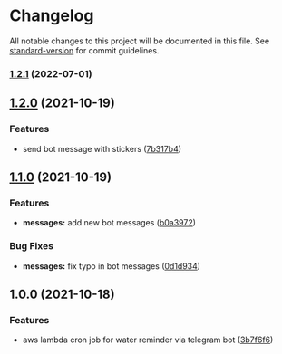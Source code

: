 # Changelog

All notable changes to this project will be documented in this file. See [standard-version](https://github.com/conventional-changelog/standard-version) for commit guidelines.

### [1.2.1](https://github.com/icelam/see-this-and-drink-water-telegram-bot/compare/v1.2.0...v1.2.1) (2022-07-01)

## [1.2.0](https://github.com/icelam/see-this-and-drink-water-telegram-bot/compare/v1.1.0...v1.2.0) (2021-10-19)


### Features

* send bot message with stickers ([7b317b4](https://github.com/icelam/see-this-and-drink-water-telegram-bot/commit/7b317b42808b00c4c94200163633613033d8a57f))

## [1.1.0](https://github.com/icelam/see-this-and-drink-water-telegram-bot/compare/v1.0.0...v1.1.0) (2021-10-19)


### Features

* **messages:** add new bot messages ([b0a3972](https://github.com/icelam/see-this-and-drink-water-telegram-bot/commit/b0a39723ba77e7eed323f4f739a63bb5a6856b5b))


### Bug Fixes

* **messages:** fix typo in bot messages ([0d1d934](https://github.com/icelam/see-this-and-drink-water-telegram-bot/commit/0d1d934b8beca953cc4524a38eba18f5379e4345))

## 1.0.0 (2021-10-18)


### Features

* aws lambda cron job for water reminder via telegram bot ([3b7f6f6](https://github.com/icelam/see-this-and-drink-water-telegram-bot/commit/3b7f6f699b58c14536653a781a0d58a687bfc5eb))
